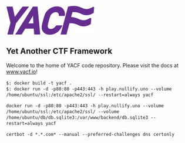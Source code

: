 ![alt text](https://raw.githubusercontent.com/yacf/docs/master/_assets/images/logo-p.png "YACF")

## Yet Another CTF Framework

Welcome to the home of YACF code repository. Please visit the docs at www.yacf.io!

```
$: docker build -t yacf .
$: docker run -d -p80:80 -p443:443 -h play.nullify.uno --volume /home/ubuntu/ssl:/etc/apache2/ssl/ --restart=always yacf
```

```
docker run -d -p80:80 -p443:443 -h play.nullify.uno --volume /home/ubuntu/ssl:/etc/apache2/ssl/ --volume /home/ubuntu/db/db.sqlite3:/var/www/backend/db.sqlite3 --restart=always yacf
```

```
certbot -d *.*.com* --manual --preferred-challenges dns certonly
```
